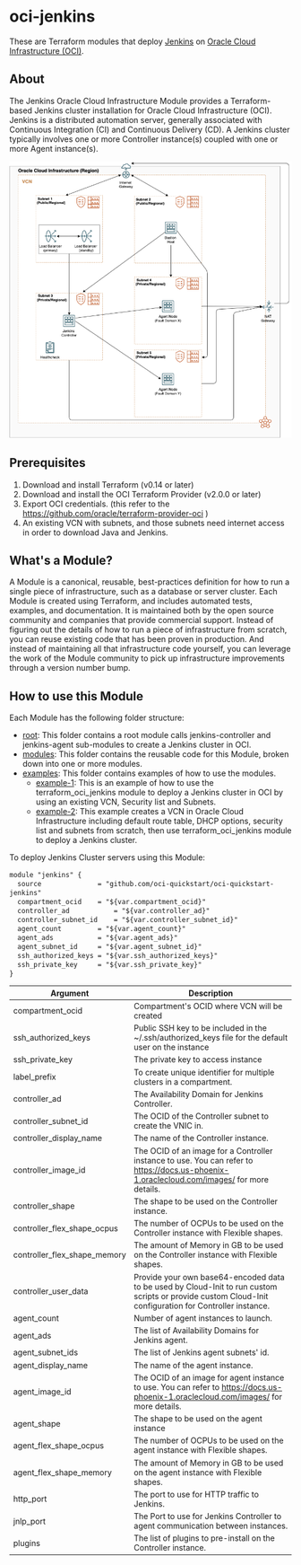 # oci-jenkins

These are Terraform modules that deploy [Jenkins](https://jenkins.io/) on [Oracle Cloud Infrastructure (OCI)](https://cloud.oracle.com/en_US/cloud-infrastructure).

## About
The Jenkins Oracle Cloud Infrastructure Module provides a Terraform-based Jenkins cluster installation for Oracle Cloud Infrastructure (OCI). Jenkins is a distributed automation server, generally associated with Continuous Integration (CI) and Continuous Delivery (CD). A Jenkins cluster typically involves one or more Controller instance(s) coupled with one or more Agent instance(s).

![Jenkins architecture](images/architecture.png)

## Prerequisites
1. Download and install Terraform (v0.14 or later)
2. Download and install the OCI Terraform Provider (v2.0.0 or later)
3. Export OCI credentials. (this refer to the https://github.com/oracle/terraform-provider-oci )
4. An existing VCN with subnets, and those subnets need internet access in order to download Java and Jenkins.


## What's a Module?
A Module is a canonical, reusable, best-practices definition for how to run a single piece of infrastructure, such as a database or server cluster. Each Module is created using Terraform, and includes automated tests, examples, and documentation. It is maintained both by the open source community and companies that provide commercial support.
Instead of figuring out the details of how to run a piece of infrastructure from scratch, you can reuse existing code that has been proven in production. And instead of maintaining all that infrastructure code yourself, you can leverage the work of the Module community to pick up infrastructure improvements through a version number bump.

## How to use this Module
Each Module has the following folder structure:
* [root](): This folder contains a root module calls jenkins-controller and jenkins-agent sub-modules to create a Jenkins cluster in OCI.
* [modules](): This folder contains the reusable code for this Module, broken down into one or more modules.
* [examples](): This folder contains examples of how to use the modules.
  - [example-1](examples/example-1): This is an example of how to use the terraform_oci_jenkins module to deploy a Jenkins cluster in OCI by using an existing VCN, Security list and Subnets.
  - [example-2](examples/example-2): This example creates a VCN in Oracle Cloud Infrastructure including default route table, DHCP options, security list and subnets from scratch, then use terraform_oci_jenkins module to deploy a Jenkins cluster.

To deploy Jenkins Cluster servers using this Module:

```hcl
module "jenkins" {
  source              = "github.com/oci-quickstart/oci-quickstart-jenkins"
  compartment_ocid    = "${var.compartment_ocid}"
  controller_ad           = "${var.controller_ad}"
  controller_subnet_id    = "${var.controller_subnet_id}"
  agent_count         = "${var.agent_count}"
  agent_ads           = "${var.agent_ads}"
  agent_subnet_id     = "${var.agent_subnet_id}"
  ssh_authorized_keys = "${var.ssh_authorized_keys}"
  ssh_private_key     = "${var.ssh_private_key}"
}

```

Argument | Description
--- | ---
compartment_ocid | Compartment's OCID where VCN will be created
ssh_authorized_keys | Public SSH key to be included in the ~/.ssh/authorized_keys file for the default user on the instance
ssh_private_key | The private key to access instance
label_prefix | To create unique identifier for multiple clusters in a compartment.
controller_ad  | The Availability Domain for Jenkins Controller.
controller_subnet_id | The OCID of the Controller subnet to create the VNIC in.
controller_display_name | The name of the Controller instance.
controller_image_id | The OCID of an image for a Controller instance to use. You can refer to https://docs.us-phoenix-1.oraclecloud.com/images/ for more details.
controller_shape | The shape to be used on the Controller instance.
controller_flex_shape_ocpus | The number of OCPUs to be used on the Controller instance with Flexible shapes.
controller_flex_shape_memory | The amount of Memory in GB to be used on the Controller instance with Flexible shapes.
controller_user_data | Provide your own base64-encoded data to be used by Cloud-Init to run custom scripts or provide custom Cloud-Init configuration for Controller instance.
agent_count | Number of agent instances to launch.
agent_ads | The list of Availability Domains for Jenkins agent.
agent_subnet_ids | The list of Jenkins agent subnets' id.
agent_display_name | The name of the agent instance.
agent_image_id | The OCID of an image for agent instance to use. You can refer to https://docs.us-phoenix-1.oraclecloud.com/images/ for more details.
agent_shape | The shape to be used on the agent instance
agent_flex_shape_ocpus | The number of OCPUs to be used on the agent instance with Flexible shapes.
agent_flex_shape_memory | The amount of Memory in GB to be used on the agent instance with Flexible shapes.
http_port | The port to use for HTTP traffic to Jenkins.
jnlp_port | The Port to use for Jenkins Controller to agent communication between instances.
plugins | The list of plugins to pre-install on the Controller instance.
